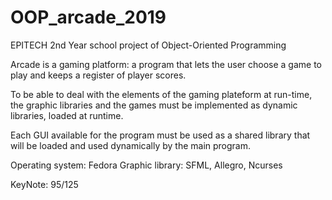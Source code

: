 # OOP_arcade_2019
EPITECH 2nd Year school project of Object-Oriented Programming

Arcade is a gaming platform: a program that lets the user choose a game to play and keeps a register of player scores.

To be able to deal with the elements of the gaming plateform at run-time, the graphic libraries and the games must be implemented as dynamic libraries, loaded at runtime.

Each GUI available for the program must be used as a shared library that will be loaded and used dynamically by the main program.

Operating system: Fedora
Graphic library: SFML, Allegro, Ncurses

KeyNote: 95/125
